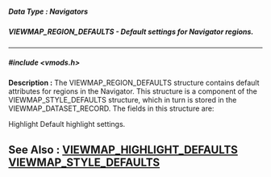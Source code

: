 ##### Data Type : Navigators
##### VIEWMAP_REGION_DEFAULTS - Default settings for Navigator regions.
---
##### #include <vmods.h>
**Description :**
The VIEWMAP_REGION_DEFAULTS structure contains default attributes for regions 
in the Navigator.  This structure is a component of the VIEWMAP_STYLE_DEFAULTS 
structure, which in turn is stored in the VIEWMAP_DATASET_RECORD.  The fields 
in this structure are:

Highlight Default highlight settings.

**See Also :**
[VIEWMAP_HIGHLIGHT_DEFAULTS](D:/md_files/VIEWMAP_HIGHLIGHT_DEFAULTS.md)
[VIEWMAP_STYLE_DEFAULTS](D:/md_files/VIEWMAP_STYLE_DEFAULTS.md)
---
